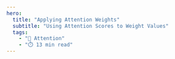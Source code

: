```yaml
---
hero:
  title: "Applying Attention Weights"
  subtitle: "Using Attention Scores to Weight Values"
  tags:
    - "🎯 Attention"
    - "⏱️ 13 min read"
---
```


